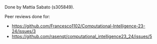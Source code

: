 Done by Mattia Sabato (s305849).

Peer reviews done for:

- https://github.com/Francesco1102/Computational-Intelligence-23-24/issues/3
- https://github.com/rasenqt/computational_intelligence23_24/issues/5
